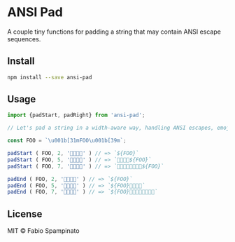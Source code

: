 # ANSI Pad

A couple tiny functions for padding a string that may contain ANSI escape sequences.

## Install

```sh
npm install --save ansi-pad
```

## Usage

```ts
import {padStart, padRight} from 'ansi-pad';

// Let's pad a string in a width-aware way, handling ANSI escapes, emojis etc. specially

const FOO = `\u001b[31mFOO\u001b[39m`;

padStart ( FOO, 2, '👨‍👩‍👧‍👦' ) // => `${FOO}`
padStart ( FOO, 5, '👨‍👩‍👧‍👦' ) // => `👨‍👩‍👧‍👦${FOO}`
padStart ( FOO, 7, '👨‍👩‍👧‍👦' ) // => `👨‍👩‍👧‍👦👨‍👩‍👧‍👦${FOO}`

padEnd ( FOO, 2, '👨‍👩‍👧‍👦' ) // => `${FOO}`
padEnd ( FOO, 5, '👨‍👩‍👧‍👦' ) // => `${FOO}👨‍👩‍👧‍👦`
padEnd ( FOO, 7, '👨‍👩‍👧‍👦' ) // => `${FOO}👨‍👩‍👧‍👦👨‍👩‍👧‍👦`
```

## License

MIT © Fabio Spampinato

